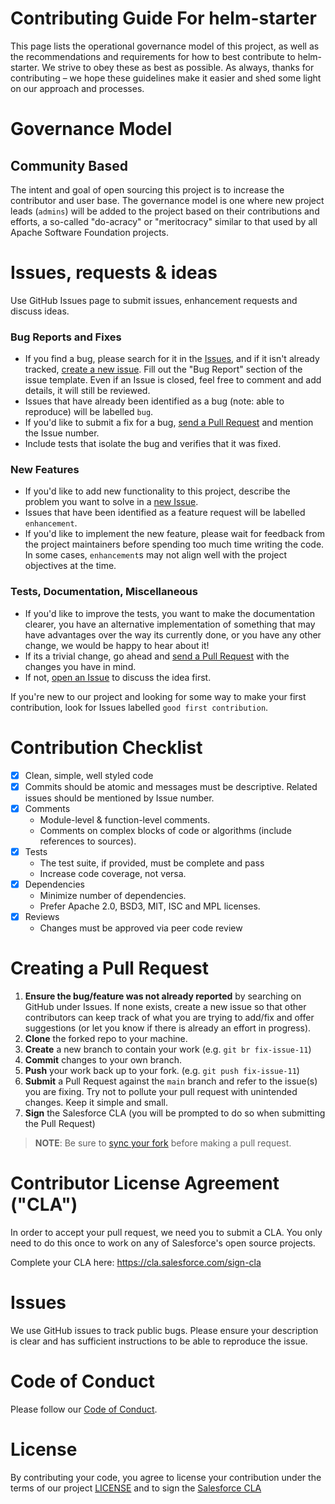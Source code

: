 # Contributing Guide For helm-starter

This page lists the operational governance model of this project, as well as the recommendations and requirements for 
how to best contribute to helm-starter. We strive to obey these as best as possible. As always, thanks for contributing – 
we hope these guidelines make it easier and shed some light on our approach and processes.

# Governance Model

## Community Based

The intent and goal of open sourcing this project is to increase the contributor and user base. The governance model is 
one where new project leads (`admins`) will be added to the project based on their contributions and efforts, a so-called 
"do-acracy" or "meritocracy" similar to that used by all Apache Software Foundation projects.

# Issues, requests & ideas

Use GitHub Issues page to submit issues, enhancement requests and discuss ideas.

### Bug Reports and Fixes
-  If you find a bug, please search for it in the [Issues](https://github.com/helm-starter/issues), and if it isn't 
   already tracked, [create a new issue](https://github.com/helm-starter/issues/new). Fill out the "Bug Report" section 
   of the issue template. Even if an Issue is closed, feel free to comment and add details, it will still be reviewed.
-  Issues that have already been identified as a bug (note: able to reproduce) will be labelled `bug`.
-  If you'd like to submit a fix for a bug, [send a Pull Request](#creating_a_pull_request) and mention the Issue number.
-  Include tests that isolate the bug and verifies that it was fixed.

### New Features
-  If you'd like to add new functionality to this project, describe the problem you want to solve in a 
   [new Issue](https://github.com/helm-starter/issues/new).
-  Issues that have been identified as a feature request will be labelled `enhancement`.
-  If you'd like to implement the new feature, please wait for feedback from the project
   maintainers before spending too much time writing the code. In some cases, `enhancement`s may
   not align well with the project objectives at the time.

### Tests, Documentation, Miscellaneous
-  If you'd like to improve the tests, you want to make the documentation clearer, you have an
   alternative implementation of something that may have advantages over the way its currently
   done, or you have any other change, we would be happy to hear about it!
-  If its a trivial change, go ahead and [send a Pull Request](#creating_a_pull_request) with the changes you have in mind.
-  If not, [open an Issue](https://github.com/helm-starter/issues/new) to discuss the idea first.

If you're new to our project and looking for some way to make your first contribution, look for
Issues labelled `good first contribution`.

# Contribution Checklist

- [x] Clean, simple, well styled code
- [x] Commits should be atomic and messages must be descriptive. Related issues should be mentioned by Issue number.
- [x] Comments
    - Module-level & function-level comments.
    - Comments on complex blocks of code or algorithms (include references to sources).
- [x] Tests
    - The test suite, if provided, must be complete and pass
    - Increase code coverage, not versa.
- [x] Dependencies
    - Minimize number of dependencies.
    - Prefer Apache 2.0, BSD3, MIT, ISC and MPL licenses.
- [x] Reviews
    - Changes must be approved via peer code review

# Creating a Pull Request

1. **Ensure the bug/feature was not already reported** by searching on GitHub under Issues.  If none exists, create a 
   new issue so that other contributors can keep track of what you are trying to add/fix and offer suggestions (or let 
   you know if there is already an effort in progress).
2. **Clone** the forked repo to your machine.
3. **Create** a new branch to contain your work (e.g. `git br fix-issue-11`)
4. **Commit** changes to your own branch.
5. **Push** your work back up to your fork. (e.g. `git push fix-issue-11`)
6. **Submit** a Pull Request against the `main` branch and refer to the issue(s) you are fixing. Try not to pollute 
   your pull request with unintended changes. Keep it simple and small.
7. **Sign** the Salesforce CLA (you will be prompted to do so when submitting the Pull Request)

> **NOTE**: Be sure to [sync your fork](https://help.github.com/articles/syncing-a-fork/) before making a pull request.

# Contributor License Agreement ("CLA")
In order to accept your pull request, we need you to submit a CLA. You only need
to do this once to work on any of Salesforce's open source projects.

Complete your CLA here: <https://cla.salesforce.com/sign-cla>

# Issues
We use GitHub issues to track public bugs. Please ensure your description is
clear and has sufficient instructions to be able to reproduce the issue.

# Code of Conduct
Please follow our [Code of Conduct](CODE_OF_CONDUCT.md).

# License
By contributing your code, you agree to license your contribution under the terms of our project [LICENSE](LICENSE.txt) and 
to sign the [Salesforce CLA](https://cla.salesforce.com/sign-cla)